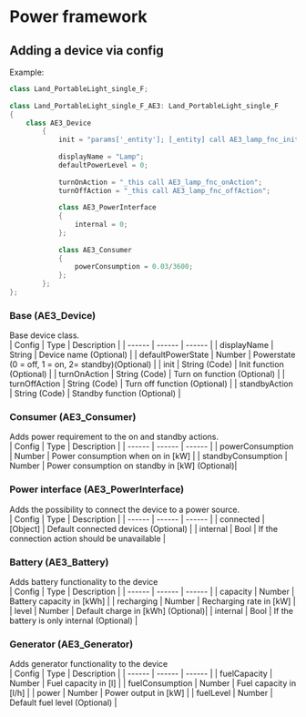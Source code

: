 # Power framework
 
## Adding a device via config
 
Example: </br>
```cpp
class Land_PortableLight_single_F;
 
class Land_PortableLight_single_F_AE3: Land_PortableLight_single_F
{
    class AE3_Device
        {
            init = "params['_entity']; [_entity] call AE3_lamp_fnc_initLamp;";
 
            displayName = "Lamp";
            defaultPowerLevel = 0;
 
            turnOnAction = "_this call AE3_lamp_fnc_onAction";
            turnOffAction = "_this call AE3_lamp_fnc_offAction";
 
            class AE3_PowerInterface
            {
                internal = 0;
            };
 
            class AE3_Consumer
            {
                powerConsumption = 0.03/3600;
            };
        };
};
```
 
### Base (AE3_Device)
Base device class.
<br>
| Config | Type | Description |
| ------ | ------ | ------ |
| displayName | String | Device name (Optional) |
| defaultPowerState | Number | Powerstate (0 = off, 1 = on, 2= standby)(Optional) |
| init | String (Code) | Init function (Optional) |
| turnOnAction | String (Code) | Turn on function (Optional) |
| turnOffAction | String (Code) | Turn off function (Optional) |
| standbyAction | String (Code) | Standby function (Optional) |
 
### Consumer (AE3_Consumer)
Adds power requirement to the on and standby actions.
<br>
| Config | Type | Description |
| ------ | ------ | ------ |
| powerConsumption | Number | Power consumption when on in [kW] |
| standbyConsumption | Number | Power consumption on standby in [kW] (Optional)|
 
### Power interface (AE3_PowerInterface)
Adds the possibility to connect the device to a power source.
<br>
| Config | Type | Description |
| ------ | ------ | ------ |
| connected | [Object] | Default connected devices (Optional) |
| internal | Bool | If the connection action should be unavailable |
 
### Battery (AE3_Battery)
Adds battery functionality to the device
<br>
| Config | Type | Description |
| ------ | ------ | ------ |
| capacity | Number | Battery capacity in [kWh] |
| recharging | Number | Recharging rate in [kW] |
| level | Number | Default charge in [kWh] (Optional)|
| internal | Bool | If the battery is only internal (Optional) |
 
### Generator (AE3_Generator)
Adds generator functionality to the device
<br>
| Config | Type | Description |
| ------ | ------ | ------ |
| fuelCapacity | Number | Fuel capacity in [l] |
| fuelConsumption | Number | Fuel capacity in [l/h] |
| power | Number | Power output in [kW] |
| fuelLevel | Number | Default fuel level (Optional) |

